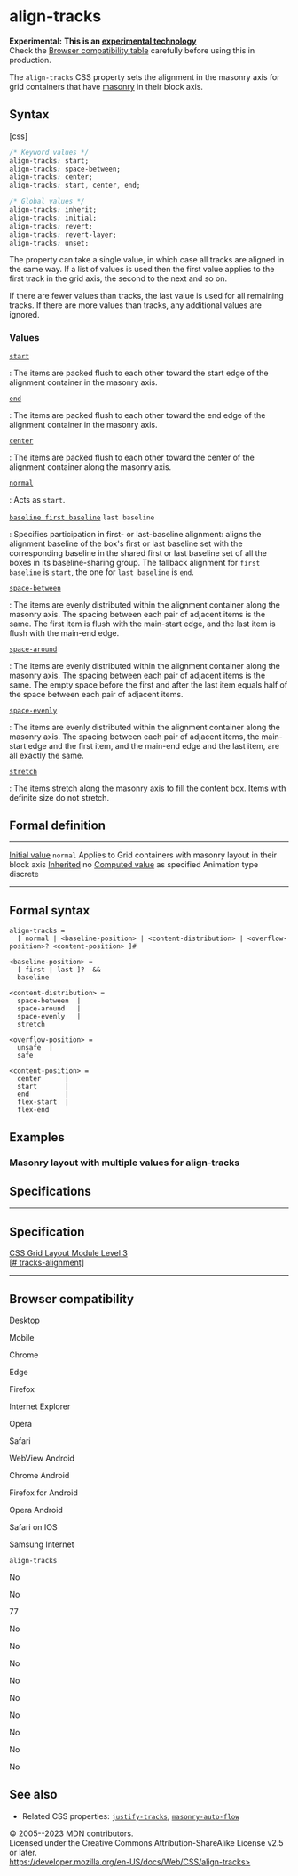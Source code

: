 align-tracks
============

**Experimental:** **This is an [experimental
technology](https://developer.mozilla.org/en-US/docs/MDN/Writing_guidelines/Experimental_deprecated_obsolete#experimental)**\
Check the [Browser compatibility table](#browser_compatibility)
carefully before using this in production.

The `align-tracks` CSS property sets the alignment in the masonry axis
for grid containers that have [masonry](masonry_layout.md)
in their block axis.

Syntax
------

[css]

```css
/* Keyword values */
align-tracks: start;
align-tracks: space-between;
align-tracks: center;
align-tracks: start, center, end;

/* Global values */
align-tracks: inherit;
align-tracks: initial;
align-tracks: revert;
align-tracks: revert-layer;
align-tracks: unset;
```

The property can take a single value, in which case all tracks are
aligned in the same way. If a list of values is used then the first
value applies to the first track in the grid axis, the second to the
next and so on.

If there are fewer values than tracks, the last value is used for all
remaining tracks. If there are more values than tracks, any additional
values are ignored.

### Values

[`start`](#start)

:   The items are packed flush to each other toward the start edge of
    the alignment container in the masonry axis.

[`end`](#end)

:   The items are packed flush to each other toward the end edge of the
    alignment container in the masonry axis.

[`center`](#center)

:   The items are packed flush to each other toward the center of the
    alignment container along the masonry axis.

[`normal`](#normal)

:   Acts as `start`.

[`baseline first baseline`](#sect2) `last baseline`

:   Specifies participation in first- or last-baseline alignment: aligns
    the alignment baseline of the box\'s first or last baseline set with
    the corresponding baseline in the shared first or last baseline set
    of all the boxes in its baseline-sharing group. The fallback
    alignment for `first baseline` is `start`, the one for
    `last baseline` is `end`.

[`space-between`](#space-between)

:   The items are evenly distributed within the alignment container
    along the masonry axis. The spacing between each pair of adjacent
    items is the same. The first item is flush with the main-start edge,
    and the last item is flush with the main-end edge.

[`space-around`](#space-around)

:   The items are evenly distributed within the alignment container
    along the masonry axis. The spacing between each pair of adjacent
    items is the same. The empty space before the first and after the
    last item equals half of the space between each pair of adjacent
    items.

[`space-evenly`](#space-evenly)

:   The items are evenly distributed within the alignment container
    along the masonry axis. The spacing between each pair of adjacent
    items, the main-start edge and the first item, and the main-end edge
    and the last item, are all exactly the same.

[`stretch`](#stretch)

:   The items stretch along the masonry axis to fill the content box.
    Items with definite size do not stretch.

Formal definition
-----------------

  ---------------------------------- ---------------------------------------------------------
  [Initial value](initial_value.md)     `normal`
  Applies to                         Grid containers with masonry layout in their block axis
  [Inherited](inheritance.md)           no
  [Computed value](computed_value.md)   as specified
  Animation type                     discrete
  ---------------------------------- ---------------------------------------------------------

Formal syntax
-------------

```
align-tracks = 
  [ normal | <baseline-position> | <content-distribution> | <overflow-position>? <content-position> ]#  

<baseline-position> = 
  [ first | last ]?  &&
  baseline           

<content-distribution> = 
  space-between  |
  space-around   |
  space-evenly   |
  stretch        

<overflow-position> = 
  unsafe  |
  safe    

<content-position> = 
  center      |
  start       |
  end         |
  flex-start  |
  flex-end    
```

Examples
--------

### Masonry layout with multiple values for align-tracks

Specifications
--------------

  -----------------------------------------------------------------------------------

Specification
  -----------------------------------------------------------------------------------

  [CSS Grid Layout Module Level 3\
  [\#
  tracks-alignment]](https://drafts.csswg.org/css-grid-3/#tracks-alignment)

  -----------------------------------------------------------------------------------

Browser compatibility
---------------------

Desktop

Mobile

Chrome

Edge

Firefox

Internet Explorer

Opera

Safari

WebView Android

Chrome Android

Firefox for Android

Opera Android

Safari on IOS

Samsung Internet

`align-tracks`

No

No

77

No

No

No

No

No

No

No

No

No

See also
--------

- Related CSS properties: [`justify-tracks`](justify-tracks.md),
    [`masonry-auto-flow`](masonry-auto-flow.md)

© 2005--2023 MDN contributors.\
Licensed under the Creative Commons Attribution-ShareAlike License v2.5
or later.\
https://developer.mozilla.org/en-US/docs/Web/CSS/align-tracks>
